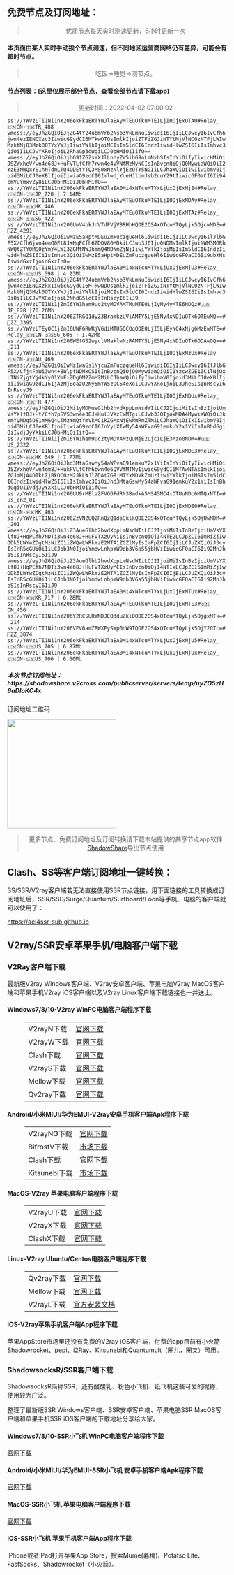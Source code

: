 
<h2>免费节点及订阅地址：</h2>
<blockquote>
<p style="text-align: center;">优质节点每天实时测速更新，6小时更新一次</p>
</blockquote>
<h4>本页面由某人实时手动挨个节点测速，但不同地区运营商网络仍有差异，可能会有超时节点。</h4>
<blockquote>
<p style="text-align: center;">吃饭->睡觉->测节点。</p>
</blockquote>
<h4>节点列表：(这里仅展示部分节点，查看全部节点请下载app)</h4>

<blockquote style='text-align: center;'>更新时间：2022-04-02 07:00:02</blockquote>
<code>ss://YWVzLTI1Ni1nY206ekFkaERTYWJlaEAyMTEuOTkuMTE1LjI0OjExOTA0#Relay_🇨🇳CN-🇹🇷TR_488
vmess://eyJhZGQiOiJjZG4tY24ubmVrb2Nsb3VkLmNuIiwidiI6IjIiLCJwcyI6IvCfh6jwn4ezIENOXzc3IiwicG9ydCI6MTkwOTQsImlkIjoiZTFiZGJiNTYtMjVlNC0zNTFjLWIwMzktMjQ3Mzk0OTYxYWJjIiwiYWlkIjoiMCIsIm5ldCI6IndzIiwidHlwZSI6IiIsImhvc3QiOiIiLCJwYXRoIjoiL2RhaGp3dWgiLCJ0bHMiOiIifQ==
vmess://eyJhZGQiOiJjbG91ZGZsYXJlLnhyZW5ibG9nLmNvbSIsInYiOiIyIiwicHMiOiJSZWxheV/wn4e68J+HuFVTLfCfh7rwn4e4VVNfMzMyNCIsInBvcnQiOjQ0MywiaWQiOiI2YzE3NWQxYS1hNTdmLTQ4ODEtYTQ3MS0xNzNlYjEzOTY5NGIiLCJhaWQiOiIwIiwibmV0Ijoid3MiLCJ0eXBlIjoiIiwiaG9zdCI6ImlwdjYueHJlbmJsb2cuY29tIiwicGF0aCI6Ii94cmVuYmxvZy8iLCJ0bHMiOiJ0bHMifQ==
ss://YWVzLTI1Ni1nY206ekFkaERTYWJlaEA0Mi4xNTcuMTYxLjUxOjExMjE4#Relay_🇨🇳CN-🇯🇵JP_720 | 7.14Mb
ss://YWVzLTI1Ni1nY206ekFkaERTYWJlaEAyMTEuOTkuMTE1LjI0OjExMDAy#Relay_🇨🇳CN-🇭🇰HK_446
ss://YWVzLTI1Ni1nY206ekFkaERTYWJlaEAyMTEuOTkuMTE1LjI0OjExMTAz#Relay_🇨🇳CN-🇸🇬SG_422
ss://YWVzLTI1Ni1nY206UmV4bkJnVTdFVjVBRHhHQDE2OS4xOTcuMTQyLjk5OjcwMDE=#🏁ZZ_4291
vmess://eyJhZGQiOiIwMzE5aHptMDEuZmFuczgueHl6IiwidiI6IjIiLCJwcyI6IlJlbGF5X/Cfh6jwn4emQ0Et8J+HqPCfh6ZDQV80MDkiLCJwb3J0Ijo0NDMsImlkIjoiNWM3MGRhNWQtZTY0MS0zYmY4LWI3ZGMtNWJhYmQ4NDNmZjNjIiwiYWlkIjoiMiIsIm5ldCI6IndzIiwidHlwZSI6IiIsImhvc3QiOiIwMzE5aHptMDEuZmFuczgueHl6IiwicGF0aCI6Ii9ubXNsIiwidGxzIjoidGxzIn0=
ss://YWVzLTI1Ni1nY206ekFkaERTYWJlaEA0Mi4xNTcuMTYxLjUxOjExMjU3#Relay_🇨🇳CN-🇺🇸US_698 | 4.23Mb
vmess://eyJhZGQiOiJjZG4tY24ubmVrb2Nsb3VkLmNuIiwidiI6IjIiLCJwcyI6IvCfh6jwn4ezIENOXzkxIiwicG9ydCI6MTkwNDUsImlkIjoiZTFiZGJiNTYtMjVlNC0zNTFjLWIwMzktMjQ3Mzk0OTYxYWJjIiwiYWlkIjoiMCIsIm5ldCI6IndzIiwidHlwZSI6IiIsImhvc3QiOiIiLCJwYXRoIjoiL2NhdG5ldCIsInRscyI6IiJ9
ss://YWVzLTI1Ni1jZmI6YW1hem9uc2tyMDVAMTMuMTE0LjIyMy4yMTE6NDQz#🇯🇵JP_828 |70.26Mb
ss://YWVzLTI1Ni1nY206ZTRGQ1dyZ3BramkzUVlAMTY5LjE5Ny4xNDIuOTk6OTEwMQ==#🏁ZZ_3395
ss://YWVzLTEyOC1jZmI6UWF6RWRjVGdiMTU5QCQqQDE0LjI5LjEyNC4xNjg6MzEwMTE=#Relay_🇨🇳CN-🇸🇬SG_606 | 1.42Mb
ss://YWVzLTI1Ni1nY206WEtGS2wyclVMaklwNzRAMTY5LjE5Ny4xNDIuOTk6ODAwOQ==#_211
ss://YWVzLTI1Ni1nY206ekFkaERTYWJlaEAyMTEuOTkuMTE1LjI0OjExMzUx#Relay_🇨🇳CN-🇦🇺AU_469
vmess://eyJhZGQiOiIwMzIwaGs1NjcuZmFuczgueHl6IiwidiI6IjIiLCJwcyI6IlJlbGF5X/Cfj4FaWi3wn4+BWlpfNDMxOSIsInBvcnQiOjQ0MywiaWQiOiI1YzcwZGE1ZC1lNjQxLTNiZjgtYjdkYy01YmFiZDg0M2ZmM2MiLCJhaWQiOiIyIiwibmV0Ijoid3MiLCJ0eXBlIjoiIiwiaG9zdCI6IjAzMjBoazU2Ny5mYW5zOC54eXoiLCJwYXRoIjoiL3JheSIsInRscyI6InRscyJ9
ss://YWVzLTI1Ni1nY206ekFkaERTYWJlaEAyMTEuOTkuMTE1LjI0OjExNDUx#Relay_🇨🇳CN-🇫🇷FR_477
vmess://eyJhZGQiOiJ2Mi1yMDMueGlhb2hvdXppLmNsdWIiLCJ2IjoiMiIsInBzIjoiUmVsYXlf8J+Ht/Cfh7pSVS3wn4e38J+HulJVXzExMTgiLCJwb3J0IjoxMDA4MywiaWQiOiJkYmYyMDg5OS1mMGQ4LTMzYmQtYmVkMC1kZGMxNjEwNWRmZTMiLCJhaWQiOiIxIiwibmV0Ijoid3MiLCJ0eXBlIjoiIiwiaG9zdCI6InYyLXIwMy54aWFvaG91emkuY2x1YiIsInBhdGgiOiIvdjJyYXkiLCJ0bHMiOiIifQ==
ss://YWVzLTI1Ni1jZmI6YW1hem9uc2tyMDVAMzQuMjE2Ljc1LjE3Mzo0NDM=#🇺🇸US_2322
ss://YWVzLTI1Ni1nY206ekFkaERTYWJlaEAyMTEuOTkuMTE1LjI0OjExMDE3#Relay_🇨🇳CN-🇭🇰HK_649 | 7.77Mb
vmess://eyJhZGQiOiJhd3MtaGswMy54aWFvaG91emkuY2x1YiIsInYiOiIyIiwicHMiOiJSZWxheV/wn4em8J+HukFVLfCfh6bwn4e6QVVfMTMyIiwicG9ydCI6MTAwNTAsImlkIjoiZGJmMjA4OTktZjBkOC0zM2JkLWJlZDAtZGRjMTYxMDVkZmUzIiwiYWlkIjoiMSIsIm5ldCI6IndzIiwidHlwZSI6IiIsImhvc3QiOiJhd3MtaGswMy54aWFvaG91emkuY2x1YiIsInBhdGgiOiIvdjJyYXkiLCJ0bHMiOiIifQ==
ss://YWVzLTI1Ni1nY206UU9rMElaZFVOOFdRN3BmdkA5MS45MC4xOTUuNDc6MTQxNTI=#us_cn2_01
ss://YWVzLTI1Ni1nY206ekFkaERTYWJlaEAyMTEuOTkuMTE1LjI0OjExMDE0#Relay_🇨🇳CN-🇭🇰HK_463
ss://YWVzLTI1Ni1nY206ZzVNZUQ2RnQzQ1dsSklkQDE2OS4xOTcuMTQyLjk5OjUwMDM=#_201
vmess://eyJhZGQiOiJiZ3AueGlhb2hvdXppLmNsdWIiLCJ2IjoiMiIsInBzIjoiUmVsYXlf8J+HqPCfh7NDTi3wn4e68J+HuFVTXzUyNiIsInBvcnQiOjI4NTE2LCJpZCI6ImRiZjIwODk5LWYwZDgtMzNiZC1iZWQwLWRkYzE2MTA1ZGZlMyIsImFpZCI6IjIiLCJuZXQiOiJ3cyIsInR5cGUiOiIiLCJob3N0IjoiYmdwLnhpYW9ob3V6aS5jbHViIiwicGF0aCI6Ii92MnJheSIsInRscyI6IiJ9
vmess://eyJhZGQiOiJiZ3AueGlhb2hvdXppLmNsdWIiLCJ2IjoiMiIsInBzIjoiUmVsYXlf8J+HqPCfh7NDTi3wn4e68J+HuFVTXzUyMCIsInBvcnQiOjI4NTIxLCJpZCI6ImRiZjIwODk5LWYwZDgtMzNiZC1iZWQwLWRkYzE2MTA1ZGZlMyIsImFpZCI6IjEiLCJuZXQiOiJ3cyIsInR5cGUiOiIiLCJob3N0IjoiYmdwLnhpYW9ob3V6aS5jbHViIiwicGF0aCI6Ii92MnJheSIsInRscyI6IiJ9
ss://YWVzLTI1Ni1nY206ekFkaERTYWJlaEA0Mi4xNTcuMTYxLjUxOjExMTUx#Relay_🇨🇳CN-🇰🇷KR_717 | 6.28Mb
ss://YWVzLTI1Ni1nY206ekFkaERTYWJlaEAyMTEuOTkuMTE1LjI0OjExMTE3#🇨🇳CN_456
ss://YWVzLTI1Ni1nY206Y2RCSURWNDJEQ3duZklOQDE2OS4xOTcuMTQyLjk5OjgxMTk=#_214
ss://YWVzLTI1Ni1nY206VEV6amZBWXEySWp0dW9TQDE2OS4xOTcuMTQyLjk5OjY2OTc=#🏁ZZ_3874
ss://YWVzLTI1Ni1nY206ekFkaERTYWJlaEA0Mi4xNTcuMTYxLjUxOjExMjU5#Relay_🇨🇳CN-🇺🇸US_705 | 6.87Mb
ss://YWVzLTI1Ni1nY206ekFkaERTYWJlaEA0Mi4xNTcuMTYxLjUxOjExMjUx#Relay_🇨🇳CN-🇺🇸US_706 | 6.60Mb</code>
<h5>本次节点订阅地址：https://shadowshare.v2cross.com/publicserver/servers/temp/uyZO5zH6aDIoKC4x</h5>
<p>订阅地址二维码</p>
<img src='https://shadowshare.v2cross.com/qrcode.png' width=250 height=250>
<blockquote style='text-align: center;'>更多节点、免费订阅地址及订阅转换请下载本站提供的共享节点app软件<a href='https://shadowshare.v2cross.com'>ShadowShare</a>导出节点使用</blockquote>
<div class="nv-content-wrap entry-content">
<h2>Clash、SS等客户端订阅地址一键转换：</h2>
<p>SS/SSR/V2ray客户端若无法直接使用SSR节点链接，用下面链接的工具转换成订阅地址后，SSR/SSD/Surge/Quantum/Surfboard/Loon等手机、电脑的客户端就可以使用了：</p>
<p><a href="https://acl4ssr-sub.github.io" target="_blank" rel="noreferrer noopener nofollow">https://acl4ssr-sub.github.io</a></p>
<h2>V2ray/SSR安卓苹果手机/电脑客户端下载</h2>
<h3>V2Ray客户端下载</h3>
<p>最新版V2ray Windows客户端、V2ray安卓客户端、苹果电脑V2ray MacOS客户端和苹果手机V2ray iOS客户端以及V2ray Linux客户端下载链接也一并送上。</p>
<h4>Windows7/8/10-<strong>V2ray WinPC电脑客户端</strong>程序下载</h4>
<figure class="wp-block-table alignwide is-style-stripes"><table><tbody><tr><td>V2rayN下载</td><td><a href="https://github.com/2dust/v2rayN/releases" target="_blank" rel="noreferrer noopener">官网下载</a></td></tr><tr><td>V2rayW下载</td><td><a href="https://github.com/Cenmrev/V2RayW/releases" target="_blank" rel="noreferrer noopener">官网下载</a></td></tr><tr><td>Clash下载</td><td><a href="https://github.com/Fndroid/clash_for_windows_pkg/releases" target="_blank" rel="noreferrer noopener">官网下载</a></td></tr><tr><td>V2rayS下载</td><td><a href="https://github.com/Shinlor/V2RayS/releases" target="_blank" rel="noreferrer noopener">官网下载</a></td></tr><tr><td>Mellow下载</td><td><a href="https://github.com/mellow-io/mellow/releases" target="_blank" rel="noreferrer noopener">官网下载</a></td></tr><tr><td>Qv2ray下载</td><td><a href="https://github.com/Qv2ray/Qv2ray" target="_blank" rel="noreferrer noopener">官网下载</a></td></tr></tbody></table></figure>
<h4><strong>Android/小米MIUI/华为EMUI-V2ray安卓手机客户端</strong>Apk程序下载</h4>
<figure class="wp-block-table alignwide is-style-stripes"><table><tbody><tr><td>V2rayNG下载</td><td><a href="https://github.com/2dust/v2rayNG/releases" target="_blank" rel="noreferrer noopener">官网下载</a></td></tr><tr><td>BifrostV下载</td><td><a rel="noreferrer noopener" href="https://www.appsapk.com/downloading/latest/com.github.dawndiy.bifrostv-0.6.8.apk" target="_blank">市场下载</a></td></tr><tr><td>Clash下载</td><td><a href="https://github.com/Kr328/ClashForAndroid/releases" target="_blank" rel="noreferrer noopener">官网下载</a></td></tr><tr><td>Kitsunebi下载</td><td><a rel="noreferrer noopener" href="https://apkpure.com/kitsunebi/fun.kitsunebi.kitsunebi4android" target="_blank">市场下载</a></td></tr></tbody></table></figure>
<h4><strong>MacOS-V2ray <strong>苹果电脑</strong>客户端</strong>程序下载</h4>
<figure class="wp-block-table alignwide is-style-stripes"><table><tbody><tr><td>V2rayU下载</td><td><a href="https://github.com/yanue/V2rayU/releases" target="_blank" rel="noreferrer noopener">官网下载</a></td></tr><tr><td>V2rayX下载</td><td><a href="https://github.com/Cenmrev/V2RayX/releases" target="_blank" rel="noreferrer noopener">官网下载</a></td></tr><tr><td>ClashX下载</td><td><a href="https://github.com/yichengchen/clashX/releases" target="_blank" rel="noreferrer noopener">官网下载</a></td></tr></tbody></table></figure>
<h4><strong>Linux</strong>–<strong>V2ray Ubuntu/Centos电脑客户端</strong>程序下载</h4>
<figure class="wp-block-table alignwide is-style-stripes"><table><tbody><tr><td>Qv2ray下载</td><td><a href="https://github.com/Qv2ray/Qv2ray" target="_blank" rel="noreferrer noopener">官网下载</a></td></tr><tr><td>Mellow下载</td><td><a href="https://github.com/mellow-io/mellow/releases" target="_blank" rel="noreferrer noopener">官网下载</a></td></tr><tr><td>V2rayL下载</td><td><a rel="noreferrer noopener" href="https://github.com/jiangxufeng/v2rayL" target="_blank">官方安装文档</a></td></tr></tbody></table></figure>
<h4>iOS-<strong>V2ray苹果<strong>手机客户端</strong>App程序</strong>下载</h4>
<p>苹果AppStore市场里还没有免费的V2ray iOS客户端，付费的app目前有小火箭Shadowrocket、pepi、i2Ray、Kitsunebi和Quantumult（圈儿，圈叉）可用。</p>
<h3>ShadowsocksR/SSR客户端下载</h3>
<p>ShadowsocksR简称SSR，还有酸酸乳、粉色小飞机、纸飞机这些可爱的昵称，使用较为广泛。</p>
<p>整理了最新版SSR Windows客户端、SSR安卓客户端、苹果电脑SSR MacOS客户端和苹果手机SSR iOS客户端的下载地址分享给大家。</p>
<h4><strong>Windows7/8/10-<strong>SSR小飞机 WinPC电脑客户端</strong>程序下载</strong></h4>
<p><a rel="noreferrer noopener" href="https://github.com/shadowsocksrr/shadowsocksr-csharp/releases" target="_blank">官网下载</a></p>
<h4><strong><strong>Android/小米MIUI/华为EMUI-SSR小飞机 安卓手机客户端</strong>Apk程序下载</strong></h4>
<p><a rel="noreferrer noopener" href="https://github.com/shadowsocksrr/shadowsocksr-android/releases" target="_blank">官网下载</a></p>
<h4><strong><strong>MacOS-SSR小飞机 苹果电脑客户端</strong>程序下载</strong></h4>
<p><a href="https://github.com/qinyuhang/ShadowsocksX-NG-R/releases" target="_blank" rel="noreferrer noopener">官网下载</a></p>
<h4><strong>iOS-<strong>SSR小飞机 苹果手机客户端App程序</strong></strong>下载</h4>
<p>iPhone或者iPad打开苹果App Store，搜索Mume(暮梅)、Potatso Lite、FastSocks、Shadowrocket（小火箭）。</p>
